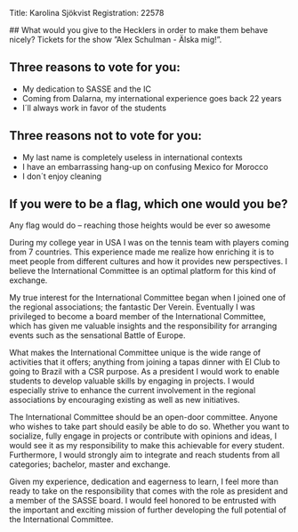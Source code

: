 Title: Karolina Sjökvist
Registration: 22578

<section class="well" markdown="1">
## What would you give to the Hecklers in order to make them behave nicely?
Tickets for the show ”Alex Schulman - Älska mig!”.

## Three reasons to vote for you:

* My dedication to SASSE and the IC
* Coming from Dalarna, my international experience goes back 22 years
* I´ll always work in favor of the students

## Three reasons not to vote for you:

* My last name is completely useless in international contexts
* I have an embarrassing hang-up on confusing Mexico for Morocco
* I don´t enjoy cleaning

## If you were to be a flag, which one would you be?
Any flag would do – reaching those heights would be ever so awesome
</section>

During my college year in USA I was on the tennis team with players coming from 7 countries. This experience made me realize how enriching it is to meet people from different cultures and how it provides new perspectives. I believe the International Committee is an optimal platform for this kind of exchange.

My true interest for the International Committee began when I joined one of the regional associations; the fantastic Der Verein. Eventually I was privileged to become a board member of the International Committee, which has given me valuable insights and the responsibility for arranging events such as the sensational Battle of Europe.

What makes the International Committee unique is the wide range of activities that it offers; anything from joining a tapas dinner with El Club to going to Brazil with a CSR purpose. As a president I would work to enable students to develop valuable skills by engaging in projects. I would especially strive to enhance the current involvement in the regional associations by encouraging existing as well as new initiatives.

The International Committee should be an open-door committee. Anyone who wishes to take part should easily be able to do so. Whether you want to socialize, fully engage in projects or contribute with opinions and ideas, I would see it as my responsibility to make this achievable for every student.  Furthermore, I would strongly aim to integrate and reach students from all categories; bachelor, master and exchange.

Given my experience, dedication and eagerness to learn, I feel more than ready to take on the responsibility that comes with the role as president and a member of the SASSE board. I would feel honored to be entrusted with the important and exciting mission of further developing the full potential of the International Committee.
